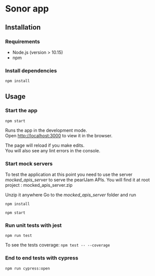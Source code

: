 # Sonor app

## Installation
### Requirements

- Node.js (version > 10.15)
- npm 

### Install dependencies

`npm install`


## Usage



### Start the app

`npm start`

Runs the app in the development mode.<br />
Open [http://localhost:3000](http://localhost:3000) to view it in the browser.

The page will reload if you make edits.<br />
You will also see any lint errors in the console.

### Start mock servers

To test the application at this point you need to use the server *mocked_apis_server* to serve the pearlJam APIs.
You will find it at root project : mocked_apis_server.zip

Unzip it anywhere
Go to the *mocked_apis_server* folder and run

`npm install` 

`npm start` 


### Run unit tests with jest
`npm run test`

To see the tests coverage:
`npm test -- --coverage`

### End to end tests with cypress
`npm run cypress:open`
